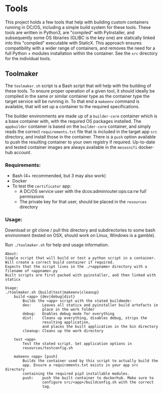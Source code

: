 # Tools

This project holds a few tools that help with building custom containers running in DC/OS, including a simple build system for these tools. These tools are written in Python3, are "compiled" with PyInstaller, and subsequently some OS libraries (GLIBC is the key one) are statically linked into this "compiled" executable with StaticX. This approach ensures compatibility with a wider range of containers, and removes the need for a full Python + modules installation within the container. See the `src` directory for the individual tools. 

## Toolmaker
The `toolmaker.sh` script is a Bash script that will help with the building of these tools. To ensure proper operation of a given tool, it should ideally be compiled in the same or similar container type as the container type the target service will be running in. To that end a `makeenv` command is available, that will set up a container to the required specifications. 

The builder environments are made up of a `builder-core` container which is a base container with, with the required OS packages installed. The `appbuilder` container is based on the `builder-core` container, and simply reads the correct `requirements.txt` file that is included in the target app `src` directory, and install those in the container. There is a `push` option available to push the resulting container to your own registry if required. Up-to-date and tested container images are always available in the `mesosnifi` docker-hub account. 

### Requirements:
- Bash (4+ recommended, but 3 may also work)
- Docker 
- To test the `certificator` app:
    - A DC/OS service user with the dcos:adminrouter:ops:ca:rw full` permissions
    - The private key for that user, should be placed in the `resources` directory

### Usage:

Download or git clone / pull this directory and subdirectories to some bash environment (tested on OSX, should work on Linux, Windows is a gamble). 

Run `./toolmaker.sh` for help and usage information.

```
About:
Simple script that will build or test a python script in a container.
Will create a correct build container if required.
Expects that the script lives in the ./<appname> directory with a filename of <appname>.py
Built scripts are first packed with pyinstaller, and then linked with staticx

Usage:
./toolmaker.sh {build|test|makeenv|cleanup}
	build <app> {dev|debug|dist}
		Builds the <app> script with the stated buildmode:
		dev:	 Leaves all staticx and pyinstaller build artefacts in
		         place in the work folder
		debug:	 Enables debug mode for everything
		dist:	 Cleans up everything, disables debug, strips the
		         resulting application,
		         and places the built application in the bin directory
        cleanup: Cleans up the work directory

	test <app>
		Test the stated script. Set application options in
		resources/testconfig.sh

	makeenv <app> [push]
		Builds the container used by this script to actually build the
		app. Ensure a requirements.txt exists in your app src directory
		containing the required pip3 installable modules.
		push:	 push the built container to dockerhub. Make sure to
		         configure src/<app>/buildconfig.sh with the correct
		         tag.
```

